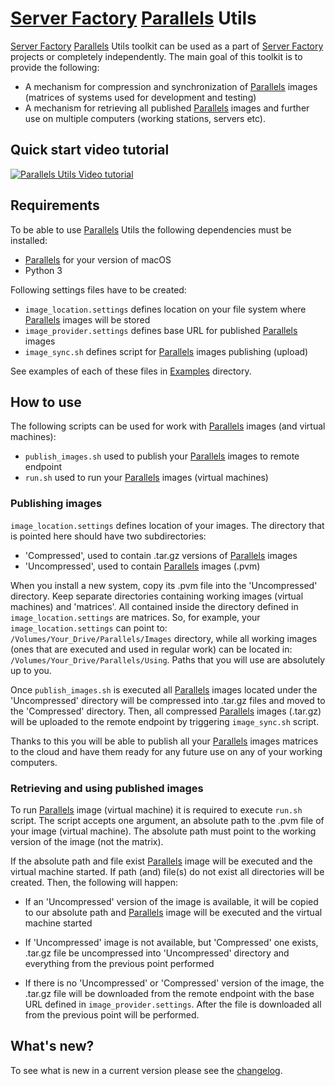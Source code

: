 # [Server Factory](https://github.com/Server-Factory/Core-Framework) [Parallels](https://www.parallels.com/) Utils

[Server Factory](https://github.com/Server-Factory/Core-Framework) [Parallels](https://www.parallels.com/) Utils
toolkit can be used as a part of [Server Factory](https://github.com/Server-Factory/Core-Framework) projects or
completely independently. The main goal of this toolkit is to provide the following:

- A mechanism for compression and synchronization of [Parallels](https://www.parallels.com/) images
(matrices of systems used for development and testing)
- A mechanism for retrieving all published [Parallels](https://www.parallels.com/) images and further use
on multiple computers (working stations, servers etc).

## Quick start video tutorial 

[![Parallels Utils Video tutorial](https://i.imgur.com/6Xs1vf6.png)](https://www.youtube.com/watch?v=7raTkPZaYxQ)

## Requirements

To be able to use [Parallels](https://www.parallels.com/) Utils the following dependencies must be installed:

- [Parallels](https://www.parallels.com/) for your version of macOS
- Python 3

Following settings files have to be created:

- `image_location.settings` defines location on your file system where [Parallels](https://www.parallels.com/) images will be stored
- `image_provider.settings` defines base URL for published [Parallels](https://www.parallels.com/) images
- `image_sync.sh` defines script for [Parallels](https://www.parallels.com/) images publishing (upload)

See examples of each of these files in [Examples](./Examples) directory.

## How to use

The following scripts can be used for work with [Parallels](https://www.parallels.com/) images (and virtual machines):

- `publish_images.sh` used to publish your [Parallels](https://www.parallels.com/) images to remote endpoint
- `run.sh` used to run your [Parallels](https://www.parallels.com/) images (virtual machines)

### Publishing images

`image_location.settings` defines location of your images. The directory that is pointed here should have two 
subdirectories:

- 'Compressed', used to contain .tar.gz versions of [Parallels](https://www.parallels.com/) images
- 'Uncompressed', used to contain [Parallels](https://www.parallels.com/) images (.pvm)

When you install a new system, copy its .pvm file into the 'Uncompressed' directory. Keep separate
directories containing working images (virtual machines) and 'matrices'. All contained inside the directory 
defined in  `image_location.settings` are matrices. So, for example, your 
`image_location.settings` can point to: `/Volumes/Your_Drive/Parallels/Images` directory, 
while all working images  (ones that are executed and used in regular work) can be located in:
`/Volumes/Your_Drive/Parallels/Using`. Paths that you will use are absolutely up to you.

Once `publish_images.sh` is executed all [Parallels](https://www.parallels.com/) images located under the 
'Uncompressed' directory will be compressed into .tar.gz files and moved to the 'Compressed' directory. 
Then, all compressed [Parallels](https://www.parallels.com/) images (.tar.gz) will be uploaded to 
the remote endpoint by triggering `image_sync.sh` script.

Thanks to this you will be able to publish all your [Parallels](https://www.parallels.com/) images 
matrices to the cloud and have them ready for any future use on any of your working computers.

### Retrieving and using published images

To run [Parallels](https://www.parallels.com/) image (virtual machine) it is required to execute 
`run.sh` script. The script accepts one argument, an absolute path to the .pvm file of your image (virtual machine).
The absolute path must point to the working version of the image (not the matrix).

If the absolute path and file exist [Parallels](https://www.parallels.com/) image will be executed and 
the virtual machine started. If path (and) file(s) do not exist all directories will be created. Then, the following will happen:

- If an 'Uncompressed' version of the image is available, it will be copied to our absolute path and 
[Parallels](https://www.parallels.com/) image will be executed and the virtual machine started

- If 'Uncompressed' image is not available, but 'Compressed' one exists, .tar.gz file be 
uncompressed into 'Uncompressed' directory and everything from the previous point performed

- If there is no 'Uncompressed' or 'Compressed' version of the image, the .tar.gz file will be downloaded
from the remote endpoint with the base URL defined in `image_provider.settings`. 
After the file is downloaded all from the previous point will be performed.

## What's new?

To see what is new in a current version please see the [changelog](./CHANGELOG.md).